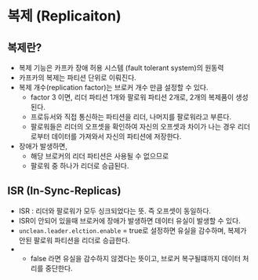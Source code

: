 # 복제 (Replicaiton)

## 복제란?
 * 복제 기능은 카프카 장애 허용 시스템 (fault tolerant system)의 원동력
 * 카프카의 복제는 파티션 단위로 이뤄진다.
 * 복제 개수(replication factor)는 브로커 개수 만큼 설정할 수 있다.
   * factor 3 이면, 리더 파티션 1개와 팔로워 파티션 2개로, 2개의 복제품이 생성된다.
   * 프로듀서와 직접 통신하는 파티션을 리더, 나머지를 팔로워라고 부른다.
   * 팔로워들은 리더의 오프셋을 확인하여 자신의 오프셋과 차이가 나는 경우 리더로부터 데이터를 가져와서 자신의 파티션에 저장한다.
 * 장애가 발생하면,
    * 해당 브로커의 리더 파티션은 사용될 수 없으므로
    * 팔로워 중 하나가 리더로 승급된다.
  
## ISR (In-Sync-Replicas)
 * ISR : 리더와 팔로워가 모두 싱크되었다는 뜻. 즉 오프셋이 동일하다.
 * ISR이 안되어 있을때 브로커에 장애가 발생하면 데이터 유실이 발생할 수 있다.
 * `unclean.leader.elction.enable` = true로 설정하면 유실을 감수하며, 복제가 안된 팔로워 파티션을 리더로 승급한다.
 *   * false 라면 유실을 감수하지 않겠다는 뜻이고, 브로커 복구될떄까지 데이터 처리를 중단한다.
